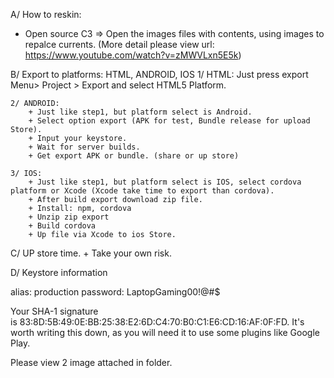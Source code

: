 A/ How to reskin:

- Open source C3 => Open the images files with contents, using images to repalce currents. (More detail please view url: https://www.youtube.com/watch?v=zMWVLxn5E5k)

B/ Export to platforms: HTML, ANDROID, IOS
    1/ HTML: 
        Just press export Menu> Project > Export and select HTML5 Platform.

    2/ ANDROID:
        + Just like step1, but platform select is Android.
        + Select option export (APK for test, Bundle release for upload Store).
        + Input your keystore.
        + Wait for server builds.
        + Get export APK or bundle. (share or up store)

    3/ IOS:
        + Just like step1, but platform select is IOS, select cordova platform or Xcode (Xcode take time to export than cordova).
        + After build export download zip file.
        + Install: npm, cordova
        + Unzip zip export
        + Build cordova
        + Up file via Xcode to ios Store.

C/ UP store time.
    + Take your own risk.
    
D/ Keystore information

alias: production
password: LaptopGaming00!@#$

Your SHA-1 signature is 83:8D:5B:49:0E:BB:25:38:E2:6D:C4:70:B0:C1:E6:CD:16:AF:0F:FD. It's worth writing this down, as you will need it to use some plugins like Google Play.

Please view 2 image attached in folder.